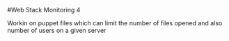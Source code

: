 #Web Stack Monitoring 4

Workin on puppet files which can limit the number of files opened and also number of users on a given server

